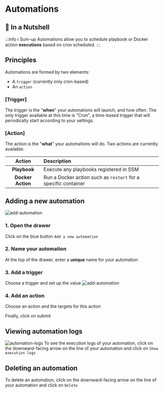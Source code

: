 # Automations

## 🌰 In a Nutshell

:::info ℹ️ Sum-up
Automations allow you to schedule playbook or Docker action **executions** based on cron scheduled.
:::

## Principles
Automations are formed by two elements:
- A `trigger` (currently only cron-based)
- An `action`

### [Trigger]
The trigger is the "**when**" your automations will launch, and how often.
The only trigger available at this time is "Cron", a time-based trigger that will periodically start according to your settings.

### [Action]
The action is the "**what**" your automations will do.
Two actions are currently available:

|         Action         | Description                                                  |
|:----------------------:|:-------------------------------------------------------------|
|        **Playbook**        | Execute any playbooks registered in SSM                      |
|     **Docker Action**      | Run a Docker action such as `restart` for a specific container |

## Adding a new automation
![add-automation](/automations/add-automation.gif)

### 1. Open the drawer
Click on the blue button `Add a new automation`

### 2. Name your automation
At the top of the drawer, enter a **unique** name for your automation

### 3. Add a trigger
Choose a trigger and set up the value
![add-automation](/automations/setup-cron.gif)

### 4. Add an action
Choose an action and the targets for this action

Finally, click on submit

## Viewing automation logs
![automation-logs](/automations/automation-logs.gif)
To see the execution logs of your automation, click on the downward-facing arrow on the line of your automation and click on `Show execution logs`

## Deleting an automation
To delete an automation, click on the downward-facing arrow on the line of your automation and click on `Delete`
